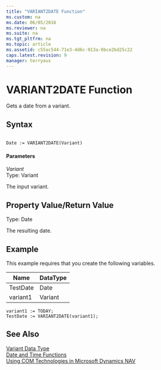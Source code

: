 ```yaml
---
title: "VARIANT2DATE Function"
ms.custom: na
ms.date: 06/05/2016
ms.reviewer: na
ms.suite: na
ms.tgt_pltfrm: na
ms.topic: article
ms.assetid: c55ac544-71e3-4d6c-913a-0bce2bd25c22
caps.latest.revision: 9
manager: terryaus
---
```

# VARIANT2DATE Function
Gets a date from a variant.  
  
## Syntax  
  
```  
  
Date := VARIANT2DATE(Variant)  
```  
  
#### Parameters  
 *Variant*  
 Type: Variant  
  
 The input variant.  
  
## Property Value\/Return Value  
 Type: Date  
  
 The resulting date.  
  
## Example  
 This example requires that you create the following variables.  
  
|Name|DataType|  
|----------|--------------|  
|TestDate|Date|  
|variant1|Variant|  
  
```  
variant1 := TODAY;  
TestDate := VARIANT2DATE(variant1);  
```  
  
## See Also  
 [Variant Data Type](Variant-Data-Type.md)   
 [Date and Time Functions](Date-and-Time-Functions.md)   
 [Using COM Technologies in Microsoft Dynamics NAV](Using-COM-Technologies-in-Microsoft-Dynamics-NAV.md)
